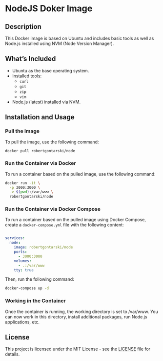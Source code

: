 # NodeJS Doker Image

## Description

This Docker image is based on Ubuntu and includes basic tools as well as Node.js installed using NVM (Node Version Manager).

## What’s Included

- Ubuntu as the base operating system.
- Installed tools:
  - `curl`
  - `git`
  - `zip`
  - `vim`
- Node.js (latest) installed via NVM.

## Installation and Usage

### Pull the Image

To pull the image, use the following command:

```bash
docker pull robertgontarski/node
```

### Run the Container via Docker

To run a container based on the pulled image, use the following command:

```bash
docker run -it \
  -p 3000:3000 \
  -v $(pwd):/var/www \
  robertgontarski/node
```

### Run the Container via Docker Compose

To run a container based on the pulled image using Docker Compose, create a `docker-compose.yml` file with the following content:

```yaml

services:
  node:
    image: robertgontarski/node
    ports:
      - 3000:3000
    volumes:
      - .:/var/www
    tty: true
```

Then, run the following command:

```bash
docker-compose up -d
```

### Working in the Container

Once the container is running, the working directory is set to /var/www. You can now work in this directory, install additional packages, run Node.js applications, etc.

## License

This project is licensed under the MIT License - see the [LICENSE](LICENSE) file for details.

